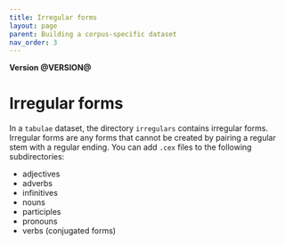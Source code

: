 ```yaml
---
title: Irregular forms
layout: page
parent: Building a corpus-specific dataset
nav_order: 3
---
```


**Version @VERSION@**

# Irregular forms


In a `tabulae` dataset,  the directory `irregulars`  contains irregular forms.  Irregular forms are any forms that cannot be created by pairing a regular stem with a regular ending.  You can add `.cex` files to the following subdirectories:


-   adjectives
-   adverbs
-   infinitives
-   nouns
-   participles
-   pronouns
-   verbs (conjugated forms)
